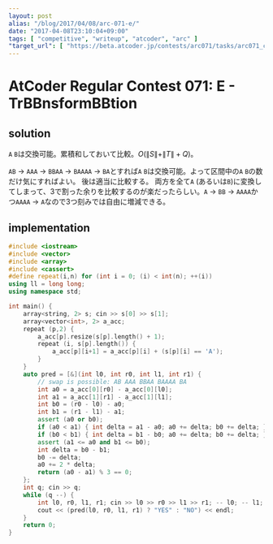 ```yaml
---
layout: post
alias: "/blog/2017/04/08/arc-071-e/"
date: "2017-04-08T23:10:04+09:00"
tags: [ "competitive", "writeup", "atcoder", "arc" ]
"target_url": [ "https://beta.atcoder.jp/contests/arc071/tasks/arc071_c" ]
---
```


# AtCoder Regular Contest 071: E - TrBBnsformBBtion

## solution

`A` `B`は交換可能。累積和しておいて比較。$O(\|S\| + \|T\| + Q)$。

`AB` $\to$ `AAA` $\to$ `BBAA` $\to$ `BAAAA` $\to$ `BA`とすれば`A` `B`は交換可能。よって区間中の`A` `B`の数だけ気にすればよい。
後は適当に比較する。
両方を全て`A` (あるいは`B`)に変換してしまって、$3$で割った余りを比較するのが楽だったらしい。`A` $\to$ `BB` $\to$ `AAAA`かつ`AAAA` $\to$ `A`なので$3$つ刻みでは自由に増減できる。

## implementation

``` c++
#include <iostream>
#include <vector>
#include <array>
#include <cassert>
#define repeat(i,n) for (int i = 0; (i) < int(n); ++(i))
using ll = long long;
using namespace std;

int main() {
    array<string, 2> s; cin >> s[0] >> s[1];
    array<vector<int>, 2> a_acc;
    repeat (p,2) {
        a_acc[p].resize(s[p].length() + 1);
        repeat (i, s[p].length()) {
            a_acc[p][i+1] = a_acc[p][i] + (s[p][i] == 'A');
        }
    }
    auto pred = [&](int l0, int r0, int l1, int r1) {
        // swap is possible: AB AAA BBAA BAAAA BA
        int a0 = a_acc[0][r0] - a_acc[0][l0];
        int a1 = a_acc[1][r1] - a_acc[1][l1];
        int b0 = (r0 - l0) - a0;
        int b1 = (r1 - l1) - a1;
        assert (a0 or b0);
        if (a0 < a1) { int delta = a1 - a0; a0 += delta; b0 += delta; } // A BB AAB or B AA ABB
        if (b0 < b1) { int delta = b1 - b0; a0 += delta; b0 += delta; } // A BB AAB or B AA ABB
        assert (a1 <= a0 and b1 <= b0);
        int delta = b0 - b1;
        b0 -= delta;
        a0 += 2 * delta;
        return (a0 - a1) % 3 == 0;
    };
    int q; cin >> q;
    while (q --) {
        int l0, r0, l1, r1; cin >> l0 >> r0 >> l1 >> r1; -- l0; -- l1;
        cout << (pred(l0, r0, l1, r1) ? "YES" : "NO") << endl;
    }
    return 0;
}
```
